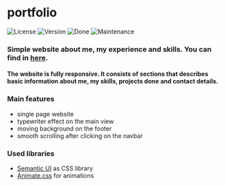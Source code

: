 # portfolio

![License][license-url] ![Version][version-url] ![Done][done-url] ![Maintenance][maintenance-url]

### Simple website about me, my experience and skills. You can find in [here](http://kawasilewska.000webhostapp.com/).

#### The website is fully responsive. It consists of sections that describes basic information about me, my skills, projects done and contact details.

### Main features
- single page website
- typewriter effect on the main view
- moving background on the footer
- smooth scrolling after clicking on the navbar

### Used libraries
- [Semantic UI](https://semantic-ui.com/) as CSS library
- [Animate.css](https://daneden.github.io/animate.css/) for animations

[license-url]: https://img.shields.io/badge/license-Apache%202-blue.svg?style=flat "License"
[version-url]: https://img.shields.io/badge/version-1.0.0-brightgreen.svg?style=flat "Version"
[done-url]: https://img.shields.io/badge/done-no-yellow.svg?style=flat "Done"
[maintenance-url]: https://img.shields.io/maintenance/no/2014.svg?style=flat "Maintenance"
